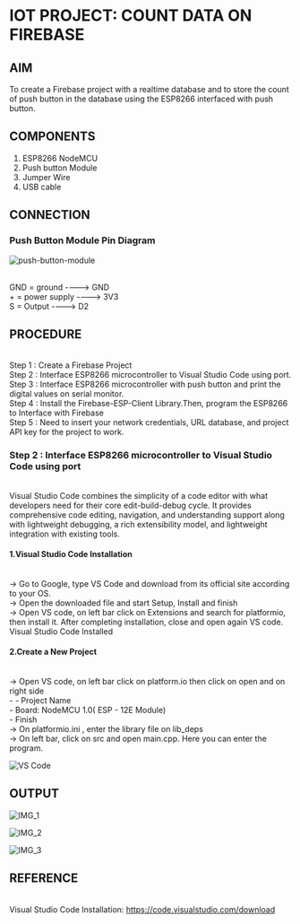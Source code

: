 # IOT PROJECT: COUNT DATA ON FIREBASE


## AIM

To create a Firebase project with a realtime database and to store the count of push button in the database using the ESP8266 interfaced with push button.

## COMPONENTS

1.	ESP8266 NodeMCU
2.	Push button Module
3.	Jumper Wire
4.	USB cable 


## CONNECTION

### Push Button Module Pin Diagram


 ![push-button-module](https://github.com/user-attachments/assets/b1630b48-fe38-425f-a42f-8ee64c74ed5c)

<br> GND = ground   ---->  GND
<br> +   = power supply  ---->  3V3
<br> S   = Output     ---->  D2


## PROCEDURE

<br> Step 1 :  Create a Firebase Project
<br> Step 2 :  Interface ESP8266 microcontroller to Visual Studio Code using port.
<br> Step 3 : Interface ESP8266 microcontroller with push button and print the digital values on serial monitor.
<br> Step 4 : Install the Firebase-ESP-Client Library.Then, program the ESP8266 to Interface with Firebase
<br> Step 5 : Need to insert your network credentials, URL database, and project API key for the project to work.

### Step 2 :  Interface ESP8266 microcontroller to Visual Studio Code using port

<br> Visual Studio Code combines the simplicity of a code editor with what developers need for their core edit-build-debug cycle. It provides comprehensive code editing, navigation, and understanding support along with lightweight debugging, a rich extensibility model, and lightweight integration with existing tools.

#### 1.Visual Studio Code Installation

<br> -> Go to Google, type VS Code and download from its official site according to your OS.
<br> -> Open the downloaded file and start Setup, Install and finish
<br> -> Open VS code, on left bar click on Extensions and search for platformio, then install it. After completing installation, close and open again VS code.
<br> Visual Studio Code Installed

#### 2.Create a New Project

<br> -> Open VS code, on left bar click on platform.io then click on open and on right side
        <br />- - Project Name
        <br>  - Board: NodeMCU 1.0( ESP - 12E  Module)
        <br>  - Finish
<br> -> On platformio.ini , enter the library file on lib_deps
<br> -> On left bar, click on src and open main.cpp. Here you can enter the program.

 ![VS Code](https://github.com/user-attachments/assets/a87be81d-11bf-41d3-98eb-79828b494a36)


## OUTPUT


![IMG_1](https://github.com/user-attachments/assets/e2823589-d0b4-405f-93f7-15e7188c04ac)

![IMG_2](https://github.com/user-attachments/assets/dcf55626-6a13-4f6b-b21a-ab19e5d12097)

![IMG_3](https://github.com/user-attachments/assets/636a6bdb-66e5-41b5-858c-a55dd293fcca)

## REFERENCE

<br> Visual Studio Code Installation: https://code.visualstudio.com/download
